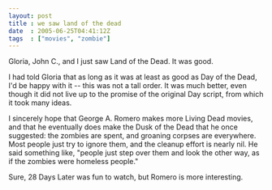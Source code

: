```yaml
---
layout: post
title : we saw land of the dead
date  : 2005-06-25T04:41:12Z
tags  : ["movies", "zombie"]
---
```

Gloria, John C., and I just saw Land of the Dead.  It was good.

I had told Gloria that as long as it was at least as good as Day of the Dead, I'd be happy with it -- this was not a tall order.  It was much better, even though it did not live up to the promise of the original Day script, from which it took many ideas.

I sincerely hope that George A. Romero makes more Living Dead movies, and that he eventually does make the Dusk of the Dead that he once suggested: the zombies are spent, and groaning corpses are everywhere.  Most people just try to ignore them, and the cleanup effort is nearly nil.  He said something like, "people just step over them and look the other way, as if the zombies were homeless people."

Sure, 28 Days Later was fun to watch, but Romero is more interesting.
